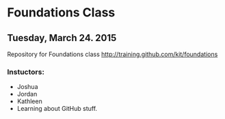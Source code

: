 # Foundations Class
## Tuesday, March 24. 2015

Repository for Foundations class http://training.github.com/kit/foundations

### Instuctors:

* Joshua 
* Jordan
* Kathleen
* Learning about GitHub stuff.
